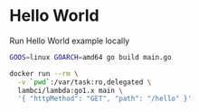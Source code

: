 # Hello World

Run Hello World example locally

```bash
GOOS=linux GOARCH=amd64 go build main.go

docker run --rm \
  -v `pwd`:/var/task:ro,delegated \
  lambci/lambda:go1.x main \
  '{ "httpMethod": "GET", "path": "/hello" }'
```